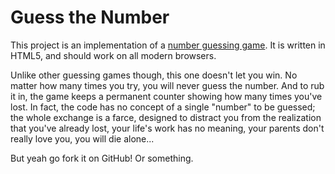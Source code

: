 # Guess the Number

This project is an implementation of a [number guessing game][1]. It is written in HTML5, and should work on all modern browsers.

Unlike other guessing games though, this one doesn't let you win. No matter how many times you try, you will never guess the number. And to rub it in, the game keeps a permanent counter showing how many times you've lost. In fact, the code has no concept of a single "number" to be guessed; the whole exchange is a farce, designed to distract you from the realization that you've already lost, your life's work has no meaning, your parents don't really love you, you will die alone...

But yeah go fork it on GitHub! Or something.

[1]: https://inventwithpython.com/chapter4.html
